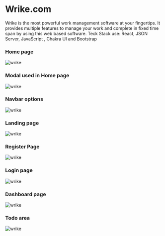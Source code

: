 # Wrike.com
Wrike is the most powerful work management software at your fingertips. It provides multiple features to manage your work and complete in fixed time span by using this web based software. Teck Stack use: React, JSON Server, JavaScript , Chakra UI and Bootstrap
<h3>Home page</h3>
<img src="https://user-images.githubusercontent.com/105901300/213787108-b7b33276-0db2-4594-9bdd-352bdf07d5b5.png" alt="wrike"/>
<h3>Modal used in Home page</h3>
<img src=" https://user-images.githubusercontent.com/105901300/213787346-a8ba04a1-046f-44e7-b8ff-a596910ec736.png" alt="wrike"/>
<h3>Navbar options</h3>
<img src=" https://user-images.githubusercontent.com/105901300/213787699-6cefd760-efbe-4c63-bde5-7d5deabc76ce.png" alt="wrike"/>

<h3>Landing page</h3>
<img src=" https://user-images.githubusercontent.com/105901300/213787546-6fcab467-1a5a-414e-949a-34921cdce4f1.png" alt="wrike"/>
<h3>Register Page</h3>
<img src=" https://user-images.githubusercontent.com/105901300/213788052-471ecf15-32f2-4f9b-abd9-7f8b4fe11f4a.png" alt="wrike"/>

<h3>Login page</h3>
<img src=" https://user-images.githubusercontent.com/105901300/213787810-c75cacd4-f2c3-480b-9b85-62f78e1f1562.png" alt="wrike"/>

<h3>Dashboard page</h3>
<img src=" https://user-images.githubusercontent.com/105901300/213788270-da6def27-1b3f-4992-b7ef-92eda887e01e.png" alt="wrike"/>

<h3>Todo area</h3>
 <img src=" https://user-images.githubusercontent.com/105901300/213788377-a97a492b-5cdf-46ca-9a80-7488fd80088e.png" alt="wrike"/>




